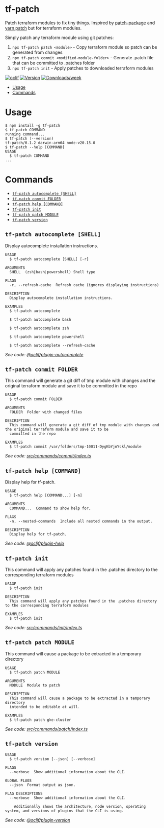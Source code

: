 tf-patch
=================

Patch terraform modules to fix tiny things. Inspired by [patch-package](https://www.npmjs.com/package/patch-package) and [yarn patch](https://yarnpkg.com/cli/patch) but for terraform modules.

Simply patch any terraform module using git patches:

1. `npx tf-patch patch <module>` - Copy terraform module so patch can be generated from changes
1. `npx tf-patch commit <modified-module-folder>` - Generate .patch file that can be committed to .patches folder
1. `npx tf-patch init` - Apply patches to downloaded terraform modules

[![oclif](https://img.shields.io/badge/cli-oclif-brightgreen.svg)](https://oclif.io)
[![Version](https://img.shields.io/npm/v/tf-patch.svg)](https://npmjs.org/package/tf-patch)
[![Downloads/week](https://img.shields.io/npm/dw/tf-patch.svg)](https://npmjs.org/package/tf-patch)

<!-- toc -->
* [Usage](#usage)
* [Commands](#commands)
<!-- tocstop -->
# Usage
<!-- usage -->
```sh-session
$ npm install -g tf-patch
$ tf-patch COMMAND
running command...
$ tf-patch (--version)
tf-patch/0.1.2 darwin-arm64 node-v20.15.0
$ tf-patch --help [COMMAND]
USAGE
  $ tf-patch COMMAND
...
```
<!-- usagestop -->
# Commands
<!-- commands -->
* [`tf-patch autocomplete [SHELL]`](#tf-patch-autocomplete-shell)
* [`tf-patch commit FOLDER`](#tf-patch-commit-folder)
* [`tf-patch help [COMMAND]`](#tf-patch-help-command)
* [`tf-patch init`](#tf-patch-init)
* [`tf-patch patch MODULE`](#tf-patch-patch-module)
* [`tf-patch version`](#tf-patch-version)

## `tf-patch autocomplete [SHELL]`

Display autocomplete installation instructions.

```
USAGE
  $ tf-patch autocomplete [SHELL] [-r]

ARGUMENTS
  SHELL  (zsh|bash|powershell) Shell type

FLAGS
  -r, --refresh-cache  Refresh cache (ignores displaying instructions)

DESCRIPTION
  Display autocomplete installation instructions.

EXAMPLES
  $ tf-patch autocomplete

  $ tf-patch autocomplete bash

  $ tf-patch autocomplete zsh

  $ tf-patch autocomplete powershell

  $ tf-patch autocomplete --refresh-cache
```

_See code: [@oclif/plugin-autocomplete](https://github.com/oclif/plugin-autocomplete/blob/v3.2.0/src/commands/autocomplete/index.ts)_

## `tf-patch commit FOLDER`

This command will generate a git diff of tmp module with changes and the original terraform module and save it to be committed in the repo

```
USAGE
  $ tf-patch commit FOLDER

ARGUMENTS
  FOLDER  Folder with changed files

DESCRIPTION
  This command will generate a git diff of tmp module with changes and the original terraform module and save it to be
  committed in the repo

EXAMPLES
  $ tf-patch commit /var/folders/tmp-10011-DygKbYjnYckl/module
```

_See code: [src/commands/commit/index.ts](https://github.com/rohit-gohri/tf-patch/blob/v0.1.2/src/commands/commit/index.ts)_

## `tf-patch help [COMMAND]`

Display help for tf-patch.

```
USAGE
  $ tf-patch help [COMMAND...] [-n]

ARGUMENTS
  COMMAND...  Command to show help for.

FLAGS
  -n, --nested-commands  Include all nested commands in the output.

DESCRIPTION
  Display help for tf-patch.
```

_See code: [@oclif/plugin-help](https://github.com/oclif/plugin-help/blob/v6.2.8/src/commands/help.ts)_

## `tf-patch init`

This command will apply any patches found in the .patches directory to the corresponding terraform modules

```
USAGE
  $ tf-patch init

DESCRIPTION
  This command will apply any patches found in the .patches directory to the corresponding terraform modules

EXAMPLES
  $ tf-patch init
```

_See code: [src/commands/init/index.ts](https://github.com/rohit-gohri/tf-patch/blob/v0.1.2/src/commands/init/index.ts)_

## `tf-patch patch MODULE`

This command will cause a package to be extracted in a temporary directory

```
USAGE
  $ tf-patch patch MODULE

ARGUMENTS
  MODULE  Module to patch

DESCRIPTION
  This command will cause a package to be extracted in a temporary directory
  intended to be editable at will.

EXAMPLES
  $ tf-patch patch gke-cluster
```

_See code: [src/commands/patch/index.ts](https://github.com/rohit-gohri/tf-patch/blob/v0.1.2/src/commands/patch/index.ts)_

## `tf-patch version`

```
USAGE
  $ tf-patch version [--json] [--verbose]

FLAGS
  --verbose  Show additional information about the CLI.

GLOBAL FLAGS
  --json  Format output as json.

FLAG DESCRIPTIONS
  --verbose  Show additional information about the CLI.

    Additionally shows the architecture, node version, operating system, and versions of plugins that the CLI is using.
```

_See code: [@oclif/plugin-version](https://github.com/oclif/plugin-version/blob/v2.2.11/src/commands/version.ts)_
<!-- commandsstop -->
